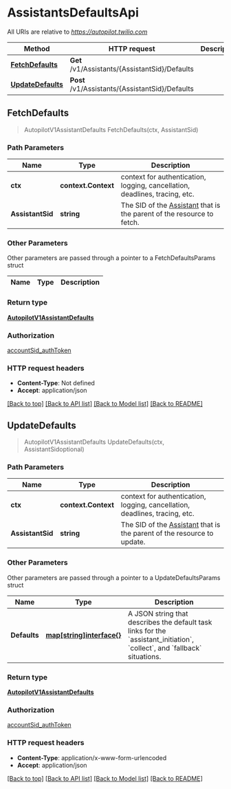 # AssistantsDefaultsApi

All URIs are relative to *https://autopilot.twilio.com*

Method | HTTP request | Description
------------- | ------------- | -------------
[**FetchDefaults**](AssistantsDefaultsApi.md#FetchDefaults) | **Get** /v1/Assistants/{AssistantSid}/Defaults | 
[**UpdateDefaults**](AssistantsDefaultsApi.md#UpdateDefaults) | **Post** /v1/Assistants/{AssistantSid}/Defaults | 



## FetchDefaults

> AutopilotV1AssistantDefaults FetchDefaults(ctx, AssistantSid)



### Path Parameters


Name | Type | Description
------------- | ------------- | -------------
**ctx** | **context.Context** | context for authentication, logging, cancellation, deadlines, tracing, etc.
**AssistantSid** | **string** | The SID of the [Assistant](https://www.twilio.com/docs/autopilot/api/assistant) that is the parent of the resource to fetch.

### Other Parameters

Other parameters are passed through a pointer to a FetchDefaultsParams struct


Name | Type | Description
------------- | ------------- | -------------

### Return type

[**AutopilotV1AssistantDefaults**](AutopilotV1AssistantDefaults.md)

### Authorization

[accountSid_authToken](../README.md#accountSid_authToken)

### HTTP request headers

- **Content-Type**: Not defined
- **Accept**: application/json

[[Back to top]](#) [[Back to API list]](../README.md#documentation-for-api-endpoints)
[[Back to Model list]](../README.md#documentation-for-models)
[[Back to README]](../README.md)


## UpdateDefaults

> AutopilotV1AssistantDefaults UpdateDefaults(ctx, AssistantSidoptional)



### Path Parameters


Name | Type | Description
------------- | ------------- | -------------
**ctx** | **context.Context** | context for authentication, logging, cancellation, deadlines, tracing, etc.
**AssistantSid** | **string** | The SID of the [Assistant](https://www.twilio.com/docs/autopilot/api/assistant) that is the parent of the resource to update.

### Other Parameters

Other parameters are passed through a pointer to a UpdateDefaultsParams struct


Name | Type | Description
------------- | ------------- | -------------
**Defaults** | [**map[string]interface{}**](map[string]interface{}.md) | A JSON string that describes the default task links for the &#x60;assistant_initiation&#x60;, &#x60;collect&#x60;, and &#x60;fallback&#x60; situations.

### Return type

[**AutopilotV1AssistantDefaults**](AutopilotV1AssistantDefaults.md)

### Authorization

[accountSid_authToken](../README.md#accountSid_authToken)

### HTTP request headers

- **Content-Type**: application/x-www-form-urlencoded
- **Accept**: application/json

[[Back to top]](#) [[Back to API list]](../README.md#documentation-for-api-endpoints)
[[Back to Model list]](../README.md#documentation-for-models)
[[Back to README]](../README.md)


